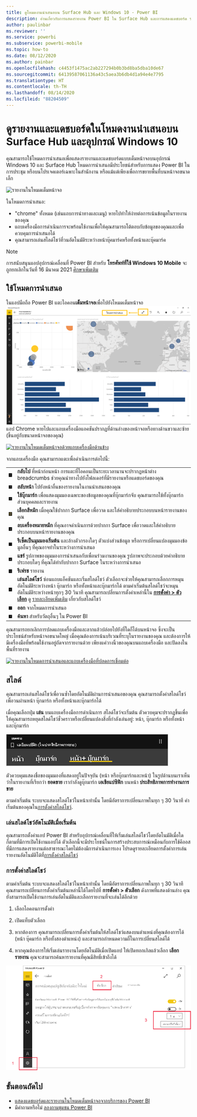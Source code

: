 ```yaml
---
title: ดูโหมดงานนำเสนอบน Surface Hub และ Windows 10 - Power BI
description: อ่านเกี่ยวกับการแสดงรายงาน Power BI ใน Surface Hub และการแสดงแดชบอร์ด รายงาน และไทล์ Power BI ในโหมดเต็มหน้าจอบนอุปกรณ์ Windows 10
author: paulinbar
ms.reviewer: ''
ms.service: powerbi
ms.subservice: powerbi-mobile
ms.topic: how-to
ms.date: 08/12/2020
ms.author: painbar
ms.openlocfilehash: c4453f1475ac2ab227294b0b3bd8ba5dba10de67
ms.sourcegitcommit: 64139587061136a43c5aea3b6db4d1a94e4e7795
ms.translationtype: HT
ms.contentlocale: th-TH
ms.lasthandoff: 08/14/2020
ms.locfileid: "88204509"
---
```

# <a name="view-reports-and-dashboards-in-presentation-mode-on-surface-hub-and-windows-10-devices"></a>ดูรายงานและแดชบอร์ดในโหมดงานนำเสนอบน Surface Hub และอุปกรณ์ Windows 10
คุณสามารถใช้โหมดการนำเสนอเพื่อแสดงรายงานและแดชบอร์ดแบบเต็มหน้าจอบนอุปกรณ์ Windows 10 และ Surface Hub โหมดการนำเสนอมีประโยชน์สำหรับการแสดง Power BI ในการประชุม หรือบนโปรเจคเตอร์เฉพาะในสำนักงาน หรือแม้แต่เพียงเพื่อการขยายพื้นที่บนหน้าจอขนาดเล็ก

![รายงานในโหมดเต็มหน้าจอ](./media/mobile-windows-10-app-presentation-mode/power-bi-presentation-mode-2.png)

ในโหมดการนำเสนอ:
* "chrome" ทั้งหมด (เช่นแถบการนำทางและเมนู) หายไปทำให้ง่ายต่อการเน้นข้อมูลในรายงานของคุณ
* แถบเครื่องมือการดำเนินการจะพร้อมใช้งานเพื่อให้คุณสามารถโต้ตอบกับข้อมูลของคุณและเพื่อควบคุมการนำเสนอได้
* คุณสามารถเล่นสไลด์โชว์ที่วนอัตโนมัติระหว่างหน้าบุ๊คมาร์คหรือทั้งหน้าและบุ๊คมาร์ค

>[!NOTE]
>การสนับสนุนแอปอุปกรณ์เคลื่อนที่ Power BI สำหรับ **โทรศัพท์ที่ใช้ Windows 10 Mobile** จะถูกยกเลิกในวันที่ 16 มีนาคม 2021 [ศึกษาเพิ่มเติม](https://go.microsoft.com/fwlink/?linkid=2121400)

## <a name="use-presentation-mode"></a>ใช้โหมดการนำเสนอ
ในแอปมือถือ Power BI แตะไอคอน**เต็มหน้าจอ**เพื่อไปยังโหมดเต็มหน้าจอ
![ไอคอนเต็มหน้าจอ](././media/mobile-windows-10-app-presentation-mode/power-bi-full-screen-icon.png) แอป Chrome หายไปและแถบเครื่องมือแอคชันปรากฏที่ด้านล่างของหน้าจอหรือทางด้านขวาและซ้าย (ขึ้นอยู่กับขนาดหน้าจอของคุณ)

[![รายงานในโหมดเต็มหน้าจอด้วยแถบเครื่องมือด้านข้าง](./media/mobile-windows-10-app-presentation-mode/power-bi-presentation-mode-toolbar.png)](./media/mobile-windows-10-app-presentation-mode/power-bi-presentation-mode-toolbar-expanded.png#lightbox)

จากแถบเครื่องมือ คุณสามารถแตะเพื่อดำเนินการต่อไปนี้:

|||
|-|-|
|![ไอคอนย้อนกลับ](./media/mobile-windows-10-app-presentation-mode/power-bi-windows-10-presentation-back-icon.png)|**กลับไป** ที่หน้าก่อนหน้า การแตะที่ไอคอนเป็นระยะเวลานานจะปรากฏหน้าต่าง breadcrumbs ช่วยคุณนำทางไปยังโฟลเดอร์ที่มีรายงานหรือแดชบอร์ดของคุณ|
|![ไอคอนการแบ่งหน้า](./media/mobile-windows-10-app-presentation-mode/power-bi-windows-10-presentation-pages-icon.png)|**สลับหน้า** ไปยังหน้าอื่นของรายงานในงานนำเสนอของคุณ|
|![ไอคอนบุ๊กมาร์ก](./media/mobile-windows-10-app-presentation-mode/power-bi-windows-10-presentation-bookmarks-icon.png)|**ใช้บุ๊กมาร์ก** เพื่อแสดงมุมมองเฉพาะของข้อมูลของคุณที่บุ๊กมาร์กจับ คุณสามารถใช้ทั้งบุ๊กมาร์กส่วนบุคคลและรายงาน|
|![ไอคอนหมึก](./media/mobile-windows-10-app-presentation-mode/power-bi-windows-10-presentation-ink-icon.png)|**เลือกสีหมึก** เมื่อคุณใช้ปากกา Surface เพื่อวาด และใส่คำอธิบายประกอบบนหน้ารายงานของคุณ|
|![ไอคอนยางลบ](./media/mobile-windows-10-app-presentation-mode/power-bi-windows-10-presentation-eraser-icon.png)|**ลบเครื่องหมายหมึก** ที่คุณอาจดำเนินการด้วยปากกา Surface เพื่อวาดและใส่คำอธิบายประกอบบนหน้ารายงานของคุณ          |
|![ไอคอนรีเซ็ต](./media/mobile-windows-10-app-presentation-mode/power-bi-windows-10-presentation-reset-icon.png)|**รีเซ็ตเป็นมุมมองเริ่มต้น** และล้างตัวกรองใดๆ ตัวแบ่งส่วนข้อมูล หรือการเปลี่ยนแปลงมุมมองข้อมูลอื่นๆ ที่คุณอาจทำในระหว่างการนำเสนอ|
|![ไอคอนแชร์](./media/mobile-windows-10-app-presentation-mode/power-bi-windows-10-share-icon.png)|**แชร์** รูปภาพของมุมมองการนำเสนอกับเพื่อนร่วมงานของคุณ รูปภาพจะประกอบด้วยคำอธิบายประกอบใดๆ ที่คุณได้ทำกับปากกา Surface ในระหว่างการนำเสนอ|
|![ไอคอนรีเฟรช](./media/mobile-windows-10-app-presentation-mode/power-bi-windows-10-presentation-refresh-icon.png)|**รีเฟรช** รายงาน|
|![ไอคอนเล่นสื่อ](./media/mobile-windows-10-app-presentation-mode/power-bi-windows-10-presentation-play-icon.png)|**เล่นสไลด์โชว์** ซ่อนแถบแอ็คชันและเริ่มสไลด์โชว์ ตัวเลือกจะช่วยให้คุณสามารถเลือกการหมุนอัตโนมัติระหว่างหน้า บุ๊กมาร์ก หรือทั้งหน้าและบุ๊กมาร์กได้ ตามค่าเริ่มต้นสไลด์โชว์จะหมุนอัตโนมัติระหว่างหน้าทุกๆ 30 วินาที คุณสามารถเปลี่ยนการตั้งค่าเหล่านี้ใน [**การตั้งค่า > ตัวเลือก**](#slideshow-settings) ดู [รายละเอียดเพิ่มเติม](#slideshows) เกี่ยวกับสไลด์โชว์|
|![ออกจากโหมดเต็มหน้าจอ](./media/mobile-windows-10-app-presentation-mode/power-bi-windows-10-exit-full-screen-icon.png)|**ออก** จากโหมดการนำเสนอ|
|![ไอคอนค้นหา](./media/mobile-windows-10-app-presentation-mode/power-bi-windows-10-presentation-search-icon.png)|**ค้นหา** สำหรับวัตถุอื่นๆ ใน Power BI|

คุณสามารถยกเลิกการปลดแถบเครื่องมือและลากแล้วปล่อยไปยังที่ใดก็ได้บนหน้าจอ ซึ่งจะเป็นประโยชน์สำหรับหน้าจอขนาดใหญ่ เมื่อคุณต้องการเน้นบริเวณที่ระบุในรายงานของคุณ และต้องการให้มีเครื่องมือที่พร้อมใช้งานอยู่ถัดจากรายงานด้วย เพียงแค่วางนิ้วของคุณบนแถบเครื่องมือ และปัดลงในพื้นที่รายงาน

[![รายงานในโหมดการนำเสนอและแถบเครื่องมือที่ปลดการเชื่อมต่อ](./media/mobile-windows-10-app-presentation-mode/power-bi-windows-10-presentation-drag-toolbar-2.png)](./media/mobile-windows-10-app-presentation-mode/power-bi-windows-10-presentation-drag-toolbar-2-expanded.png#lightbox)

## <a name="slideshows"></a>สไลด์

คุณสามารถเล่นสไลด์โชว์เพื่อวนซ้ำโดยอัตโนมัติผ่านการนำเสนอของคุณ คุณสามารถตั้งค่าสไลด์โชว์เพื่อวนผ่านหน้า บุ๊กมาร์ก หรือทั้งหน้าและบุ๊กมาร์กได้

เมื่อคุณเลือกปุ่ม **เล่น** บนแถบเครื่องมือการดำเนินการ สไลด์โชว์จะเริ่มต้น ตัวควบคุมจะปรากฏขึ้นเพื่อให้คุณสามารถหยุดสไลด์โชว์ชั่วคราวหรือเปลี่ยนแปลงสิ่งที่กำลังเล่นอยู่: หน้า, บุ๊กมาร์ก หรือทั้งหน้าและบุ๊กมาร์ก

![สกรีนช็อตของตัวเลือกการนำเสนอสไลด์](././media/mobile-windows-10-app-presentation-mode//power-bi-windows-10-slideshow-selector.png)

 ตัวควบคุมแสดงชื่อของมุมมองที่แสดงอยู่ในปัจจุบัน (หน้า หรือบุ๊กมาร์กและหน้า) ในรูปด้านบนเราเห็นว่าในรายงานที่เรียกว่า **ยอดขาย** เรากำลังดูบุ๊กมาร์ก **เอเชียแปซิฟิก** บนหน้า **ประสิทธิภาพการทำงานการขาย**

ตามค่าเริ่มต้น ระบบจะแสดงสไลด์โชว์ในหน้าเท่านั้น โดยมีอัตราการเปลี่ยนภาพในทุก ๆ 30 วินาที ค่าเริ่มต้นของคุณใน[การตั้งค่าสไลด์โชว์](#slideshow-settings).


### <a name="auto-play-a-slideshow-on-startup"></a>เล่นสไลด์โชว์อัตโนมัติเมื่อเริ่มต้น

คุณสามารถตั้งค่าแอป Power BI สำหรับอุปกรณ์เคลื่อนที่ให้เริ่มเล่นสไลด์โชว์โดยอัตโนมัติเมื่อใดก็ตามที่มีการเปิดใช้งานแอปได้ ตัวเลือกนี้จะมีประโยชน์ในการสร้างประสบการณ์เหมือนกับการใช้คีออสที่มีการแสดงรายงานต่อสาธารณะโดยไม่ต้องมีการดำเนินการเอง โปรดดูรายละเอียดการตั้งค่าการเล่นรายงานอัตโนมัติได้ที่[การตั้งค่าสไลด์โชว์](#slideshow-settings)

### <a name="slideshow-settings"></a>การตั้งค่าสไลด์โชว์

ตามค่าเริ่มต้น ระบบจะแสดงสไลด์โชว์ในหน้าเท่านั้น โดยมีอัตราการเปลี่ยนภาพในทุก ๆ 30 วินาที คุณสามารถเปลี่ยนการตั้งค่าเริ่มต้นเหล่านี้ได้โดยไปที่ **การตั้งค่า > ตัวเลือก** ดังภาพที่แสดงด้านล่าง คุณยังสามารถเปิดใช้งานการเล่นอัตโนมัติและเลือกรายงานที่จะเล่นได้อีกด้วย

1. เลือกไอคอนการตั้งค่า

1. เปิดแท็บตัวเลือก

1. หากต้องการ คุณสามารถเปลี่ยนการตั้งค่าเริ่มต้นให้สไลด์โชว์แสดงบนตำแหน่งที่คุณต้องการได้ (หน้า บุ๊คมาร์ก หรือทั้งสองตำแหน่ง) และสามารถกำหนดความถี่ในการเปลี่ยนสไลด์ได้

1. หากคุณต้องการให้เริ่มเล่นรายงานโดยอัตโนมัติเมื่อเปิดแอป ให้เปิดทอกเกิลแล้วเลือก **เลือกรายงาน** คุณจะสามารถค้นหารายงานที่คุณมีสิทธิ์เข้าถึงได้

![สกรีนช็อตของการตั้งค่าสไลด์โชว์](././media/mobile-windows-10-app-presentation-mode//power-bi-windows-10-slideshow-settings.png)

## <a name="next-steps"></a>ขั้นตอนถัดไป
* [แสดงแดชบอร์ดและรายงานในโหมดเต็มหน้าจอจากบริการของ Power BI](../end-user-focus.md)
* มีคำถามหรือไม่ [ลองถามชุมชน Power BI](https://community.powerbi.com/)